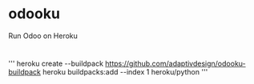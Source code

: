# odooku
Run Odoo on Heroku

#

'''
heroku create --buildpack https://github.com/adaptivdesign/odooku-buildpack
heroku buildpacks:add --index 1 heroku/python
'''
